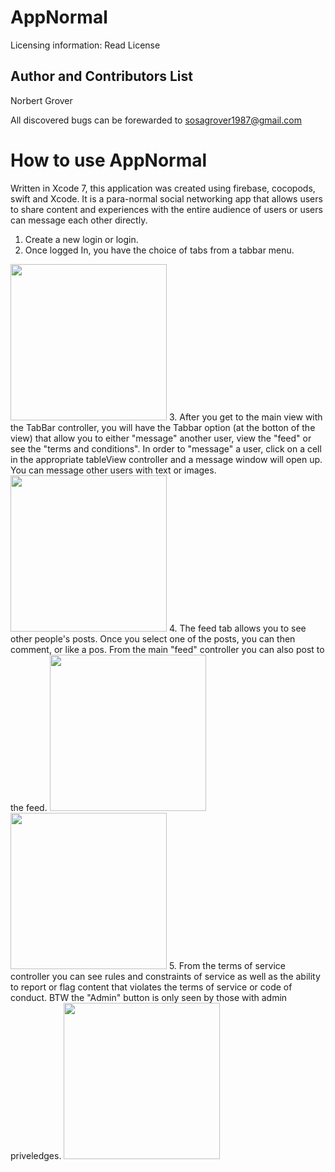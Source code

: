 # AppNormal
Licensing information: Read License

Author and Contributors List
------
Norbert Grover

All discovered bugs can be forewarded to sosagrover1987@gmail.com

How to use AppNormal
======
Written in Xcode 7, this application was created using firebase, cocopods, swift and Xcode. It is a para-normal social networking app that allows users to share content and experiences with the entire audience of users or users can message each other directly.
1. Create a new login or login. 
2. Once logged In, you have the choice of tabs from a tabbar menu. 
<img src="https://user-images.githubusercontent.com/12214205/33811623-93f8ecf4-ddca-11e7-80fc-47f71a1dca7a.jpg" height="250">
3. After you get to the main view with the TabBar controller, you will have the Tabbar option (at the botton of the view) that allow you to either "message" another user, view the "feed" or see the "terms and conditions". In order to "message" a user, click on a cell in the appropriate tableView controller and a message window will open up. You can message other users with text or images.
<img src="https://user-images.githubusercontent.com/12214205/33811682-0ff93f5c-ddcb-11e7-8e78-dd9582660242.jpg" height="250">
4. The feed tab allows you to see other people's posts. Once you select one of the posts, you can then comment, or like a pos. From the main "feed" controller you can also post to the feed.
<img src="https://user-images.githubusercontent.com/12214205/33812194-244d5844-ddd0-11e7-863f-07322ce9cca6.jpg" height="250">
<img src="https://user-images.githubusercontent.com/12214205/33812234-71385064-ddd0-11e7-910d-3055df0e4c78.jpg" height="250">
5. From the terms of service controller you can see rules and constraints of service as well as the ability to report or flag content that violates the terms of service or code of conduct. BTW the "Admin" button is only seen by those with admin priveledges.
<img src="https://user-images.githubusercontent.com/12214205/33812367-c4870dae-ddd1-11e7-81f1-53fba4bfa62d.jpg" height="250">
